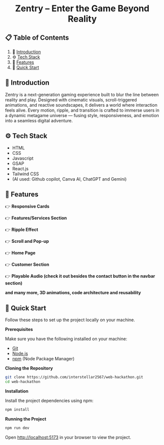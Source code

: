  <h1 align="center"> Zentry – Enter the Game Beyond Reality </h1>



## 📋 <a name="table">Table of Contents</a>

1. 🤖 [Introduction](#introduction)
2. ⚙️ [Tech Stack](#tech-stack)
3. 🔋 [Features](#features)
4. 🤸 [Quick Start](#quick-start)


## <a name="introduction">🤖 Introduction</a>
Zentry is a next-generation gaming experience built to blur the line between reality and play. Designed with cinematic visuals, scroll-triggered animations, and reactive soundscapes, it delivers a world where interaction feels alive.
Every motion, ripple, and transition is crafted to immerse users in a dynamic metagame universe — fusing style, responsiveness, and emotion into a seamless digital adventure.


## <a name="tech-stack">⚙️ Tech Stack</a>

- HTML
- CSS
- Javascript
- GSAP
- React.js
- Tailwind CSS
- (AI used: Github copilot, Canva AI, ChatGPT and Gemini)

## <a name="features">🔋 Features</a>

👉 **Responsive Cards**

👉 **Features/Services Section**

👉 **Ripple Effect**

👉 **Scroll and Pop-up**

👉 **Home Page**

👉 **Customer Section**

👉 **Playable Audio (check it out besides the contact button in the navbar section)**

**and many more, 3D animations, code architecture and reusability**

## <a name="quick-start">🤸 Quick Start</a>

Follow these steps to set up the project locally on your machine.

**Prerequisites**

Make sure you have the following installed on your machine:

- [Git](https://git-scm.com/)
- [Node.js](https://nodejs.org/en)
- [npm](https://www.npmjs.com/) (Node Package Manager)

**Cloning the Repository**

```bash
git clone https://github.com/interstellar2567/web-hackathon.git
cd web-hackathon
```

**Installation**

Install the project dependencies using npm:

```bash
npm install
```

**Running the Project**

```bash
npm run dev
```

Open [http://localhost:5173](http://localhost:5173) in your browser to view the project.















